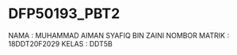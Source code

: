 # DFP50193_PBT2
 NAMA : MUHAMMAD AIMAN SYAFIQ BIN ZAINI
 NOMBOR MATRIK : 18DDT20F2029
 KELAS : DDT5B
